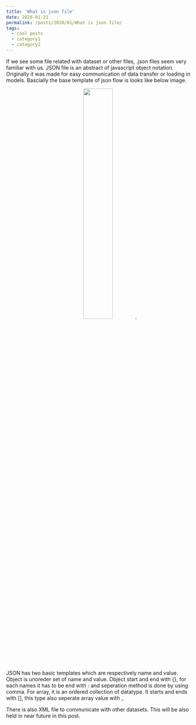 ```yaml
---
title: 'What is json file'
date: 2020-01-21
permalink: /posts/2020/01/What is json file/
tags:
  - cool posts
  - category1
  - category2
---
```


If we see some file related with dataset or other files, .json files seem very familiar with us. JSON file is an abstract of javascript
object notation. Originally it was made for easy communication of data transfer or loading in models. Bascially the base template
of json flow is looks like below image.

<p align="center">
  <img src="https://www.json.org/img/object.png" width="40%">.
</p>

JSON has two basic templates which are respectively name and value. Object is unoreder set of name and value. Object start and end with {},
for each names it has to be end with : and seperation method is done by using comma. For array, it is an ordered collection of datatype.
It starts and ends with [], this type also seperate array value with ,.

There is also XML file to communicate with other datasets. This will be also held in near future in this post.
